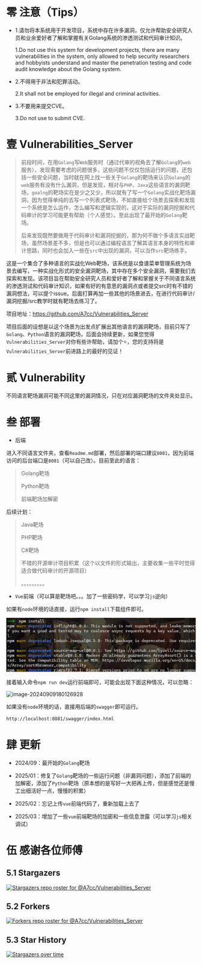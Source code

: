 # 零 注意（Tips）

- 1.请勿将本系统用于开发项目，系统中存在许多漏洞，仅允许帮助安全研究人员和业余爱好者了解和掌握有关Golang系统的渗透测试和代码审计知识。

  1.Do not use this system for development projects, there are many vulnerabilities in the system, only allowed to help security researchers and hobbyists understand and master the penetration testing and code audit knowledge about the Golang system.

- 2.不得用于非法和犯罪活动。

  2.It shall not be employed for illegal and criminal activities.

- 3.不要用来提交CVE。

  3.Do not use to submit CVE.

# 壹 Vulnerabilities_Server

> 前段时间，在用`Golang`写`Web`服务时（通过代审的视角去了解`Golang`的`web`服务），发现需要考虑的问题很多，这些问题不仅仅包括运行的问题，还包括一些安全问题，当时就在网上找一些关于`Golang`的靶场来认识`Golang`的`web`服务有没有什么漏洞，但是发现，相对与`PHP`、`Java`这些语言的漏洞靶场，`goalng`的靶场实在是少之又少，所以就有了写一个`Golang`实战化靶场漏洞，因为觉得单纯的去写一个列表式靶场，不如直接给个场景去探索和发现一个系统是怎么运作，怎么编写和逻辑实现的，这对于实际的漏洞挖掘和代码审计的学习可能更有帮助（个人感觉）。至此出现了最开始的`Golang`靶场。
>
> 后来发现既然要做用于代码审计和漏洞挖掘的，那为何不做个多语言实战靶场，虽然场景差不多，但是也可以通过编程语言了解其语言本身的特性和审计思路，同时也会加入一些在`src`中出现的漏洞，可以当作`src`靶场练手。

这是一个集合了多种语言的实战化Web靶场，该系统是以食谱菜单管理系统为场景去编写，一种实战化形式的安全漏洞靶场，其中存在多个安全漏洞，需要我们去探索和发现。该项目旨在帮助安全研究人员和爱好者了解和掌握关于不同语言系统的渗透测试和代码审计知识，如果有好的有意思的漏洞点或者提交src时有不错的漏洞想法，可以提个issue。后面打算再加一些其他的场景进去，在进行代码审计/漏洞挖掘/src教学时就有靶场去练习了。

项目地址：https://github.com/A7cc/Vulnerabilities_Server

项目后面的设想是以这个场景为出发点扩展出其他语言的漏洞靶场，目前只写了`Golang`、`Python`语言的漏洞靶场，后面会持续更新，如果您觉得`Vulnerabilities_Server`对你有些许帮助，请加个⭐，您的支持将是`Vulnerabilities_Server`前进路上的最好的见证！


# 贰 Vulnerability

不同语言靶场漏洞可能不同这里的漏洞情况，只在对应漏洞靶场的文件夹处显示。

# 叁 部署

- 后端

进入不同语言文件夹，查看`Readme.md`部署，然后部署的端口建议`8081`，因为前端访问的后台端口是`8081`（可以自己改）。目前至此的语言：

>Golang靶场
>
>Python靶场
>
>前端靶场加解密

后续计划：

>Java靶场
>
>PHP靶场
>
>C#靶场
>
>不错的开源审计项目积累（这个以文件的形式输出，主要收集一些平时觉得适合做代码审计的开源项目）
>
>。。。。。。。。。

- `Vue`前端（可以算是靶场吧。。。加了一些密码学，可以学习`js`逆向）

如果有`node`环境的话直接，运行`npm install`下载组件即可。

![image-20250208144407056](README/image-20250208144407056.png)

接着输入命令`npm run dev`运行前端即可，可能会出现下面这种情况，可以忽略：

![image-20240909180126928](README/image-20240909180126928.png)

如果没有`node`环境的话，直接用后端的`swagger`即可运行。

```bash
http://localhost:8081/swagger/index.html
```

# 肆 更新

- 2024/09：最开始的`Golang`靶场
- 2025/01：修复了`Golang`靶场的一些运行问题（非漏洞问题），添加了前端的加解密，添加了`Python`靶场（原本想的是写好一大把再上传，但是感觉还是慢工出细活好一点，慢慢的积累）

- 2025/02：忘记上传`vue`前端代码了，重新加载上去了

- 2025/03：增加了一些`vue`前端靶场的加密和一些信息泄露（可以学习`js`相关调试）

# 伍  感谢各位师傅

## 5.1 Stargazers

[![Stargazers repo roster for @A7cc/Vulnerabilities_Server](http://reporoster.com/stars/A7cc/Vulnerabilities_Server)](https://github.com/A7cc/Vulnerabilities_Server/stargazers)


## 5.2 Forkers

[![Forkers repo roster for @A7cc/Vulnerabilities_Server](http://reporoster.com/forks/A7cc/Vulnerabilities_Server)](https://github.com/A7cc/Vulnerabilities_Server/network/members)


## 5.3 Star History

[![Stargazers over time](https://starchart.cc/A7cc/Vulnerabilities_Server.svg)](https://starchart.cc/A7cc/Vulnerabilities_Server)
